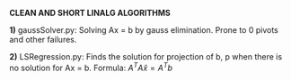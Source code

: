 **CLEAN AND SHORT LINALG ALGORITHMS** 

**1)** gaussSolver.py: Solving Ax = b by gauss elimination. Prone to 0 pivots and other failures. 


**2)** LSRegression.py: Finds the solution for projection of b, p when there is no solution for Ax = b. Formula: $A^TA\hat{x} = A^Tb$
